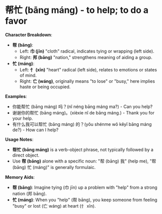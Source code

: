 # **帮忙 (bāng máng) - to help; to do a favor**

**Character Breakdown**:  
- **帮 (bāng)**:
  - Left: **巾 (jīn)** "cloth" radical, indicates tying or wrapping (left side).
  - Right: **邦 (bāng)** "nation," strengthens meaning of aiding a group.  
- **忙 (máng)**:
  - Left: **忄 (xīn)** "heart" radical (left side), relates to emotions or states of mind.
  - Right: **亡 (wáng)**, originally means "to lose" or "busy," here implies haste or being occupied.

**Examples**:  
- 你能帮忙 (bāng máng) 吗？(nǐ néng bāng máng ma?) - Can you help?  
- 谢谢你的帮忙 (bāng máng)。(xièxie nǐ de bāng máng.) - Thank you for your help.  
- 有什么我可以帮忙 (bāng máng) 的？(yǒu shénme wǒ kěyǐ bāng máng de?) - How can I help?

**Usage Notes**:  
- **帮忙 (bāng máng)** is a verb-object phrase, not typically followed by a direct object.  
- Use **帮 (bāng)** alone with a specific noun: "帮 (bāng) 我" (help me), "帮 (bāng) 忙 (máng)" is generally formulaic.

**Memory Aids**:  
- **帮 (bāng)**: Imagine tying (巾 jīn) up a problem with "help" from a strong nation (邦 bāng).  
- **忙 (máng)**: When you "help" (帮 bāng), you keep someone from feeling "busy" or lost (亡 wáng) at heart (忄 xīn).